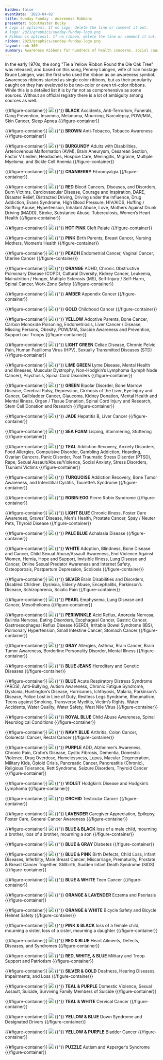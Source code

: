 ```yaml
---
hidden: false
eventDate: '2023-04-02'
title: Sunday Funday - Awareness Ribbons
presenter: Scoutmaster Bucky
# Logo is optional. If no logo, delete the line or comment it out.
# logo: 2023/graphics/sunday-funday-logo.png
# Ribbon is optional. If no ribbon, delete the line or comment it out.
ribbon: 2023/graphics/sunday-funday-logo.png
layout: smb-360
summary: Awareness Ribbons for hundreds of health concerns, social causes, and organizations
---
```


In the early 1970s, the song "Tie a Yellow Ribbon Round the Ole Oak Tree" was released, and based on this song, Penney Laingen, wife of Iran hostage Bruce Laingen, was the first who used the ribbon as an awareness symbol. Awareness ribbons started as single color ribbons, but as their popularity caught on they hav eveloved to be two-color or even tri-color ribbons.  While this is a detailed list it is by far not as comprehensive as some sources.  Without an official registry there is a lot of ambiguity among sources as well.

{{#figure-container}}
<img src="../ribbon/ar-black.png" class="Maw(100%)">
{{^}}
**BLACK**  Accidents, Anti-Terrorism, Funerals, Gang Prevention, Insomnia, Melanoma, Mourning, Narcolepsy, POW/MIA, Skin Cancer, Sleep Apnea
{{/figure-container}}

{{#figure-container}}
<img src="../ribbon/ar-brown.png" class="Maw(100%)">
{{^}}
**BROWN**  Anti-Tobacco, Tobacco Awareness
{{/figure-container}}

{{#figure-container}}
<img src="../ribbon/ar-burgundy.png" class="Maw(100%)">
{{^}}
**BURGUNDY**  Adults with Disabilities, Arteriovenous Malformation (AVM), Brain Aneurysm, Cesarean Section,  Factor V Leiden, Headaches, Hospice Care, Meningitis, Migraine, Multiple Myeloma, and Sickle Cell Anemia
{{/figure-container}}

{{#figure-container}}
<img src="../ribbon/ar-cranberry.png" class="Maw(100%)">
{{^}}
**CRANBERRY**  Fibromyalgia
{{/figure-container}}

{{#figure-container}}
<img src="../ribbon/ar-red.png" class="Maw(100%)">
{{^}}
**RED**  Blood Cancers, Diseases, and Disorders, Burn Victims, Cardiovascular Disease, Courage and Inspiration, DARE, Disaster Relief, Distracted Driving, Driving under the Influence, Drug Addiction, Evans Syndrome, High Blood Pressure, HIV/AIDS, Huffing / Sniffing Abuse, Hypertension, Inhalant Abuse, Love, Mothers Against Drunk Driving (MADD), Stroke, Substance Abuse, Tuberculosis, Women’s Heart Health
{{/figure-container}}

{{#figure-container}}
<img src="../ribbon/ar-hot-pink.png" class="Maw(100%)">
{{^}}
**HOT PINK**  Cleft Palate
{{/figure-container}}

{{#figure-container}}
<img src="../ribbon/ar-pink.png" class="Maw(100%)">
{{^}}
**PINK**  Birth Parents, Breast Cancer, Nursing Mothers, Women’s Health
{{/figure-container}}

{{#figure-container}}
<img src="../ribbon/ar-peach.png" class="Maw(100%)">
{{^}}
**PEACH**  Endometrial Cancer, Vaginal Cancer, Uterine Cancer
{{/figure-container}}

{{#figure-container}}
<img src="../ribbon/ar-orange.png" class="Maw(100%)">
{{^}}
**ORANGE**  ADHD, Chronic Obstructive Pulmonary Disease (COPD), Cultural Diversity, Kidney Cancer, Leukemia,  Malnutrition / Hunger, Multiple Sclerosis (MS), Self-Injury / Self-Harm, Spinal Cancer, Work Zone Safety
{{/figure-container}}

{{#figure-container}}
<img src="../ribbon/ar-amber.png" class="Maw(100%)">
{{^}}
**AMBER**  Appendix Cancer
{{/figure-container}}

{{#figure-container}}
<img src="../ribbon/ar-gold.png" class="Maw(100%)">
{{^}}
**GOLD**  Childhood Cancer
{{/figure-container}}

{{#figure-container}}
<img src="../ribbon/ar-yellow.png" class="Maw(100%)">
{{^}}
**YELLOW**  Adoptive Parents, Bone Cancer, Carbon Monoxide Poisoning, Endometriosis,  Liver Cancer / Disease, Missing Persons, Obesity, POW/MIA, Suicide Awareness and Prevention,  Support our Troops
{{/figure-container}}

{{#figure-container}}
<img src="../ribbon/ar-light-green.png" class="Maw(100%)">
{{^}}
**LIGHT GREEN**  Celiac Disease, Chronic Pelvic Pain, Human Papilloma Virus (HPV), Sexually Transmitted Diseases (STD)
{{/figure-container}}

{{#figure-container}}
<img src="../ribbon/ar-lime-green.png" class="Maw(100%)">
{{^}}
**LIME GREEN**  Lyme Disease, Mental Health and Illnesses, Muscular Dystrophy, Non-Hodgkin’s Lymphoma (Lymph Node Cancer), Psychosis, Spinal Cord Disorders
{{/figure-container}}

{{#figure-container}}
<img src="../ribbon/ar-green.png" class="Maw(100%)">
{{^}}
**GREEN**  Bipolar Disorder, Bone Marrow Disease, Cerebral Palsy, Depression, Cirrhosis of the Liver, Eye Injury and Cancer, Gallbladder Cancer, Glaucoma, Kidney Donation, Mental Health and Mental Illness, Organ / Tissue Donation, Spinal Cord Injury and Research, Stem Cell Donation and Research
{{/figure-container}}

{{#figure-container}}
<img src="../ribbon/ar-jade.png" class="Maw(100%)">
{{^}}
**JADE**  Hepatitis B, Liver Cancer
{{/figure-container}}

{{#figure-container}}
<img src="../ribbon/ar-sea-foam.png" class="Maw(100%)">
{{^}}
**SEA FOAM**  Lisping, Stammering, Stuttering
{{/figure-container}}

{{#figure-container}}
<img src="../ribbon/ar-teal.png" class="Maw(100%)">
{{^}}
**TEAL**  Addiction Recovery, Anxiety Disorders, Food Allergies, Compulsive Disorder,  Gambling Addiction, Hoarding, Ovarian Cancers, Panic Disorder,  Post Traumatic Stress Disorder (PTSD), Rape, Sexual Assault/Abuse/Violence, Social Anxiety, Stress Disorders, Tsunami Victims
{{/figure-container}}

{{#figure-container}}
<img src="../ribbon/ar-turquoise.png" class="Maw(100%)">
{{^}}
**TURQUOISE**  Addiction Recovery, Bone Tumor Awareness, and Interstitial Cystitis, Tourette’s Syndrome
{{/figure-container}}

{{#figure-container}}
<img src="../ribbon/ar-robin-egg.png" class="Maw(100%)">
{{^}}
**ROBIN EGG**  Pierre Robin Syndrome
{{/figure-container}}

{{#figure-container}}
<img src="../ribbon/ar-light-blue.png" class="Maw(100%)">
{{^}}
**LIGHT BLUE**  Chronic Illness, Foster Care Awareness, Graves’ Disease, Men's Health, Prostate Cancer, Spay / Neuter Pets, Thyroid Disease
{{/figure-container}}

{{#figure-container}}
<img src="../ribbon/ar-pale-blue.png" class="Maw(100%)">
{{^}}
**PALE BLUE**  Achalasia Disease
{{/figure-container}}

{{#figure-container}}
<img src="../ribbon/ar-white.png" class="Maw(100%)">
{{^}}
**WHITE**  Adoption, Blindness, Bone Disease and Cancer, Child Sexual Abuse/Assault Awareness, End Violence Against Women, Hernia, Hope and Support, Invisible Illness, Lung Disease and Cancer, Online Sexual Predator Awareness and Internet Safety, Osteoporosis, Postpartum Depression, Scoliosis
{{/figure-container}}

{{#figure-container}}
<img src="../ribbon/ar-silver.png" class="Maw(100%)">
{{^}}
**SILVER**  Brain Disabilities and Disorders, Disabled Children, Dyslexia, Elderly Abuse, Encephalitis, Parkinson’s Disease, Schizophrenia, Sciatic Pain
{{/figure-container}}

{{#figure-container}}
<img src="../ribbon/ar-pearl.png" class="Maw(100%)">
{{^}}
**PEARL**  Emphysema, Lung Disease and Cancer, Mesothelioma
{{/figure-container}}

{{#figure-container}}
<img src="../ribbon/ar-periwinkle.png" class="Maw(100%)">
{{^}}
**PERIWINKLE**  Acid Reflux, Anorexia Nervosa, Bulimia Nervosa, Eating Disorders, Esophageal Cancer, Gastric Cancer, Gastroesophageal Reflux Disease (GERD), Irritable Bowel Syndrome (IBS), Pulmonary Hypertension, Small Intestine Cancer, Stomach Cancer
{{/figure-container}}

{{#figure-container}}
<img src="../ribbon/ar-gray.png" class="Maw(100%)">
{{^}}
**GRAY**  Allergies, Asthma, Brain Cancer, Brain Tumor Awareness, Borderline Personality Disorder, Mental Illness
{{/figure-container}}

{{#figure-container}}
<img src="../ribbon/ar-blue-jeans.png" class="Maw(100%)">
{{^}}
**BLUE JEANS**  Hereditary and Genetic Diseases
{{/figure-container}}

{{#figure-container}}
<img src="../ribbon/ar-blue.png" class="Maw(100%)">
{{^}}
**BLUE**  Acute Respiratory Distress Syndrome (ARDS), Anti-Bullying, Autism Awareness, Chronic Fatigue Syndrome, Dystonia, Huntington’s Disease, Hurricanes, Ichthyosis, Malaria, Parkinson’s Disease, Police Lost in Line of Duty, Restless Legs Syndrome, Rheumatism, Teens against Smoking, Transverse Myelitis, Victim’s Rights, Water Accidents, Water Quality, Water Safety, West Nile Virus
{{/figure-container}}

{{#figure-container}}
<img src="../ribbon/ar-royal-blue.png" class="Maw(100%)">
{{^}}
**ROYAL BLUE**  Child Abuse Awareness, Spinal Neurological Conditions
{{/figure-container}}

{{#figure-container}}
<img src="../ribbon/ar-navy.png" class="Maw(100%)">
{{^}}
**NAVY BLUE**  Arthritis, Colon Cancer, Colorectal Cancer, Rectal Cancer
{{/figure-container}}

{{#figure-container}}
<img src="../ribbon/ar-purple.png" class="Maw(100%)">
{{^}}
**PURPLE**  ADD, Alzheimer’s Awareness, Chronic Pain, Crohn’s Disease, Cystic Fibrosis, Dementia, Domestic Violence, Drug Overdose, Homelessness, Lupus, Macular Degeneration, Military Kids, Opioid Crisis, Pancreatic Cancer, Pancreatitis (Chronic), Religious Tolerance, Rett Syndrome, Seizure Disorders, Thyroid Cancer
{{/figure-container}}

{{#figure-container}}
<img src="../ribbon/ar-violet.png" class="Maw(100%)">
{{^}}
**VIOLET**  Hodgkin’s Disease and Hodgkin’s Lymphoma
{{/figure-container}}

{{#figure-container}}
<img src="../ribbon/ar-orchid.png" class="Maw(100%)">
{{^}}
**ORCHID**  Testicular Cancer
{{/figure-container}}

{{#figure-container}}
<img src="../ribbon/ar-lavender.png" class="Maw(100%)">
{{^}}
**LAVENDER**  Caregiver Appreciation, Epilepsy, Foster Care, General Cancer Awareness
{{/figure-container}}

{{#figure-container}}
<img src="../ribbon/ar-blue-and-black.png" class="Maw(100%)">
{{^}}
**BLUE & BLACK**  loss of a male child, mourning a brother, loss of a brother, mourning a son
{{/figure-container}}

{{#figure-container}}
<img src="../ribbon/ar-blue-and-gray.png" class="Maw(100%)">
{{^}}
**BLUE & GRAY**  Diabetes
{{/figure-container}}

{{#figure-container}}
<img src="../ribbon/ar-blue-and-pink.png" class="Maw(100%)">
{{^}}
**BLUE & PINK**  Birth Defects, Child Loss, Infant Diseases, Infertility, Male Breast Cancer, Miscarriage, Prematurity, Prostate & Breast Cancer Together, Stillbirth, Sudden Infant Death Syndrome (SIDS)
{{/figure-container}}

{{#figure-container}}
<img src="../ribbon/ar-blue-and-white.png" class="Maw(100%)">
{{^}}
**BLUE & WHITE**  Teen Cancer
{{/figure-container}}

{{#figure-container}}
<img src="../ribbon/ar-orange-and-lavender.png" class="Maw(100%)">
{{^}}
**ORANGE & LAVENDER**  Eczema and Psoriasis
{{/figure-container}}

{{#figure-container}}
<img src="../ribbon/ar-orange-and-white.png" class="Maw(100%)">
{{^}}
**ORANGE & WHITE**  Bicycle Safety and Bicycle Helmet Safety
{{/figure-container}}

{{#figure-container}}
<img src="../ribbon/ar-pink-and-black.png" class="Maw(100%)">
{{^}}
**PINK & BLACK**  loss of a female child, mourning a sister, loss of a sister, mourning a daughter
{{/figure-container}}

{{#figure-container}}
<img src="../ribbon/ar-red-and-blue.png" class="Maw(100%)">
{{^}}
**RED & BLUE**  Heart Ailments, Defects, Diseases, and Syndromes
{{/figure-container}}

{{#figure-container}}
<img src="../ribbon/ar-red-white-and-blue.png" class="Maw(100%)">
{{^}}
**RED, WHITE, & BLUE**  Military and Troop Support and Patriotism
{{/figure-container}}

{{#figure-container}}
<img src="../ribbon/ar-silver-and-gold.png" class="Maw(100%)">
{{^}}
**SILVER & GOLD**  Deafness, Hearing Diseases, Impairments, and Loss
{{/figure-container}}

{{#figure-container}}
<img src="../ribbon/ar-teal-and-purple.png" class="Maw(100%)">
{{^}}
**TEAL & PURPLE**  Domestic Violence, Sexual Assault, Suicide, Surviving Family Members of Suicide
{{/figure-container}}

{{#figure-container}}
<img src="../ribbon/ar-teal-and-white.png" class="Maw(100%)">
{{^}}
**TEAL & WHITE**  Cervical Cancer
{{/figure-container}}

{{#figure-container}}
<img src="../ribbon/ar-yellow-and-blue.png" class="Maw(100%)">
{{^}}
**YELLOW & BLUE**  Down Syndrome and Designated Drivers
{{/figure-container}}

{{#figure-container}}
<img src="../ribbon/ar-yellow-and-purple.png" class="Maw(100%)">
{{^}}
**YELLOW & PURPLE**  Bladder Cancer
{{/figure-container}}

{{#figure-container}}
<img src="../ribbon/ar-puzzle.png" class="Maw(100%)">
{{^}}
**PUZZLE**  Autism and Asperger’s Syndrome
{{/figure-container}}

